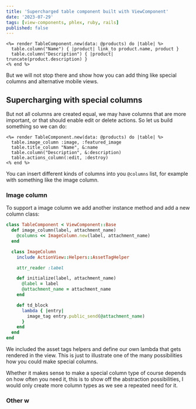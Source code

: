 ```yaml
---
title: 'Supercharged table component built with ViewComponent'
date: '2023-07-29'
tags: [view-components, phlex, ruby, rails]
published: false
---
```


```erb
<%= render TableComponent.new(data: @products) do |table| %>
  table.column("Name") { |product| link_to product.name, product }
  table.column("Description") { |product| truncate(product.description) } 
<% end %>
```

But we will not stop there and show how you can add thing like special columns and alternative mobile views.


## Supercharging with special columns

But not all columns are created equal, we may have columns that are more important, or that should enable edit or delete actions. So let us build something so we can do:

```erb
<%= render TableComponent.new(data: @products) do |table| %>
  table.image_column :image, :featured_image
  table.title_column "Name", &:name
  table.column("Description", &:description)
  table.actions_column(:edit, :destroy)
<% end %>
```

You can insert different kinds of columns into you `@columns` list, for example with something like the image column.

### Image column

To support a image column we add another instance method and add a new column class:

```ruby
class TableComponent < ViewComponent::Base
  def image_column(label, attachment_name)
    @columns << ImageColumn.new(label, attachment_name)
  end  

  class ImageColumn
    include ActionView::Helpers::AssetTagHelper

    attr_reader :label

    def initialize(label, attachment_name)
      @label = label
      @attachment_name = attachment_name
    end

    def td_block
      lambda { |entry|
        image_tag entry.public_send(@attachment_name)
      }
    end
  end
end  
```

We included the asset tags helpers and define our own lambda that gets rendered in the view. This is just to illustrate one of the many possibilities how you could make special columns.

Whether it makes sense to make a special column type of course depends on how often you need it, this is to show off the abstraction possibilities, I would only create more column types as we see a repeated need for it.

### Other w